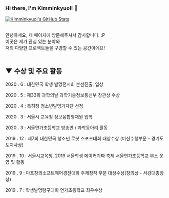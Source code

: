 ### Hi there, I'm Kimminkyuol! 👋

<a href="https://github.com/Kimminkyuol">
  <img src="https://github-readme-stats.vercel.app/api?username=Kimminkyuol&show_icons=true" alt="Kimminkyuol's GitHub Stats" />
</a><br><br>

안녕하세요, 제 페이지에 방문해주셔서 감사합니다. :P<br>
이곳은 제가 관심 있는 분야와<br>
저의 다양한 프로젝트들을 구경할 수 있는 공간이에요!<br><br>

## ▼ 수상 및 주요 활동

2020 . 6 : 대한민국 학생 발명전시회 본선진출, 입상

2020 . 5 : 제33회 과학의날 과학기술정보통신부 장관상 수상

2020 . 4 : 특허청 청소년발명기자단 선정

2020 . 3 : 서울시 교육청 정보융합영재원 입학

2020 . 3 : 서울연가초등학교 방송반 / 과학동아리 활동

2019 . 12 : 제7회 대한민국 청소년 로봇 스포츠대회 대상수상 (미션수행부문 - 경기도 도지사상)

2019 . 10 : 서울시교육청, 2019 서울학생 메이커괴짜 축제 서울연가초등학교 부스 운영 및 활동

2019 . 9 : 마포창의소프트웨어경진대회 주제창작 부분 대상수상(창의상 - 서강대총장상)

2019 . 7 : 학생발명탐구대회 연가초등학교 최우수상
